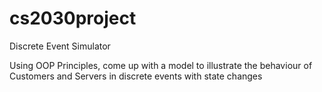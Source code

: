 # cs2030project
Discrete Event Simulator

<p> Using OOP Principles, come up with a model to illustrate the behaviour of Customers and Servers in
discrete events with state changes </p>
